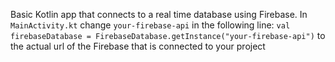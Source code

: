 Basic Kotlin app that connects to a real time database using Firebase. In `MainActivity.kt` change `your-firebase-api` in the following line:
```val firebaseDatabase = FirebaseDatabase.getInstance("your-firebase-api")```
to the actual url of the Firebase that is connected to your project
